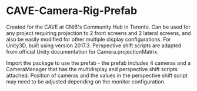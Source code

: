 # CAVE-Camera-Rig-Prefab

Created for the CAVE at CNIB's Community Hub in Toronto. Can be used for any project requiring projection to 2 front screens and 2 lateral screens, and also be easily modified for other multiple display configurations. For Unity3D, built using version 2017.3.
Perspective shift scripts are adapted from official Unity documentation for Camera.projectionMatrix.

Import the package to use the prefab - the prefab includes 4 cameras and a CameraManager that has the multidisplay and perspective shift scripts attached.
Position of cameras and the values in the perspective shift script may need to be adjusted depending on the monitor configuration.
